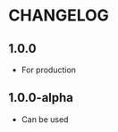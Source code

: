 CHANGELOG
==============

  
1.0.0
-----------------
  * For production

1.0.0-alpha
-----------------
  * Can be used
